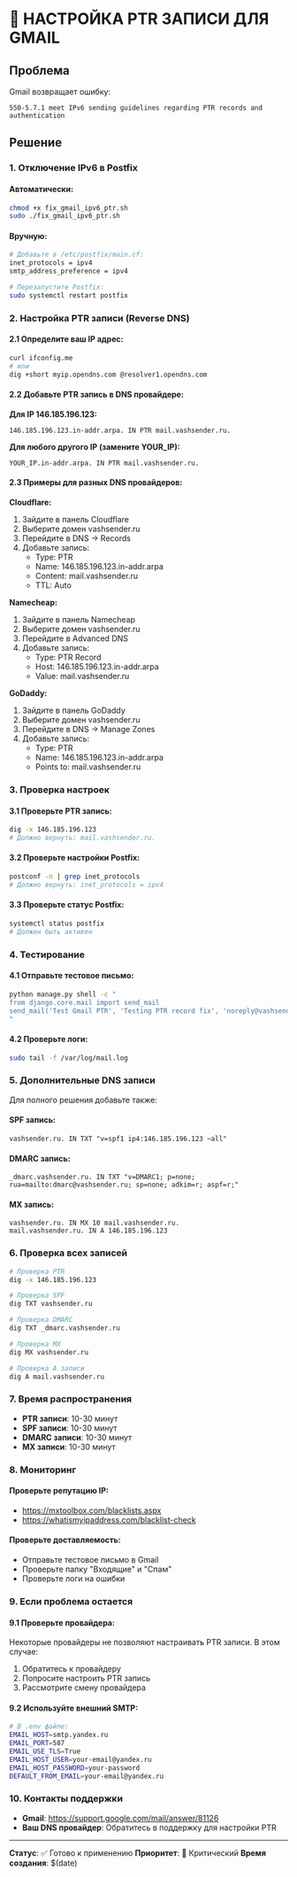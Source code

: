 # 🔧 НАСТРОЙКА PTR ЗАПИСИ ДЛЯ GMAIL

## Проблема
Gmail возвращает ошибку:
```
550-5.7.1 meet IPv6 sending guidelines regarding PTR records and authentication
```

## Решение

### 1. Отключение IPv6 в Postfix

#### Автоматически:
```bash
chmod +x fix_gmail_ipv6_ptr.sh
sudo ./fix_gmail_ipv6_ptr.sh
```

#### Вручную:
```bash
# Добавьте в /etc/postfix/main.cf:
inet_protocols = ipv4
smtp_address_preference = ipv4

# Перезапустите Postfix:
sudo systemctl restart postfix
```

### 2. Настройка PTR записи (Reverse DNS)

#### 2.1 Определите ваш IP адрес:
```bash
curl ifconfig.me
# или
dig +short myip.opendns.com @resolver1.opendns.com
```

#### 2.2 Добавьте PTR запись в DNS провайдере:

**Для IP 146.185.196.123:**
```
146.185.196.123.in-addr.arpa. IN PTR mail.vashsender.ru.
```

**Для любого другого IP (замените YOUR_IP):**
```
YOUR_IP.in-addr.arpa. IN PTR mail.vashsender.ru.
```

#### 2.3 Примеры для разных DNS провайдеров:

**Cloudflare:**
1. Зайдите в панель Cloudflare
2. Выберите домен vashsender.ru
3. Перейдите в DNS → Records
4. Добавьте запись:
   - Type: PTR
   - Name: 146.185.196.123.in-addr.arpa
   - Content: mail.vashsender.ru
   - TTL: Auto

**Namecheap:**
1. Зайдите в панель Namecheap
2. Выберите домен vashsender.ru
3. Перейдите в Advanced DNS
4. Добавьте запись:
   - Type: PTR Record
   - Host: 146.185.196.123.in-addr.arpa
   - Value: mail.vashsender.ru

**GoDaddy:**
1. Зайдите в панель GoDaddy
2. Выберите домен vashsender.ru
3. Перейдите в DNS → Manage Zones
4. Добавьте запись:
   - Type: PTR
   - Name: 146.185.196.123.in-addr.arpa
   - Points to: mail.vashsender.ru

### 3. Проверка настроек

#### 3.1 Проверьте PTR запись:
```bash
dig -x 146.185.196.123
# Должно вернуть: mail.vashsender.ru.
```

#### 3.2 Проверьте настройки Postfix:
```bash
postconf -n | grep inet_protocols
# Должно вернуть: inet_protocols = ipv4
```

#### 3.3 Проверьте статус Postfix:
```bash
systemctl status postfix
# Должен быть активен
```

### 4. Тестирование

#### 4.1 Отправьте тестовое письмо:
```bash
python manage.py shell -c "
from django.core.mail import send_mail
send_mail('Test Gmail PTR', 'Testing PTR record fix', 'noreply@vashsender.ru', ['test@gmail.com'])
"
```

#### 4.2 Проверьте логи:
```bash
sudo tail -f /var/log/mail.log
```

### 5. Дополнительные DNS записи

Для полного решения добавьте также:

#### SPF запись:
```
vashsender.ru. IN TXT "v=spf1 ip4:146.185.196.123 ~all"
```

#### DMARC запись:
```
_dmarc.vashsender.ru. IN TXT "v=DMARC1; p=none; rua=mailto:dmarc@vashsender.ru; sp=none; adkim=r; aspf=r;"
```

#### MX запись:
```
vashsender.ru. IN MX 10 mail.vashsender.ru.
mail.vashsender.ru. IN A 146.185.196.123
```

### 6. Проверка всех записей

```bash
# Проверка PTR
dig -x 146.185.196.123

# Проверка SPF
dig TXT vashsender.ru

# Проверка DMARC
dig TXT _dmarc.vashsender.ru

# Проверка MX
dig MX vashsender.ru

# Проверка A записи
dig A mail.vashsender.ru
```

### 7. Время распространения

- **PTR записи**: 10-30 минут
- **SPF записи**: 10-30 минут
- **DMARC записи**: 10-30 минут
- **MX записи**: 10-30 минут

### 8. Мониторинг

#### Проверьте репутацию IP:
- https://mxtoolbox.com/blacklists.aspx
- https://whatismyipaddress.com/blacklist-check

#### Проверьте доставляемость:
- Отправьте тестовое письмо в Gmail
- Проверьте папку "Входящие" и "Спам"
- Проверьте логи на ошибки

### 9. Если проблема остается

#### 9.1 Проверьте провайдера:
Некоторые провайдеры не позволяют настраивать PTR записи. В этом случае:
1. Обратитесь к провайдеру
2. Попросите настроить PTR запись
3. Рассмотрите смену провайдера

#### 9.2 Используйте внешний SMTP:
```bash
# В .env файле:
EMAIL_HOST=smtp.yandex.ru
EMAIL_PORT=587
EMAIL_USE_TLS=True
EMAIL_HOST_USER=your-email@yandex.ru
EMAIL_HOST_PASSWORD=your-password
DEFAULT_FROM_EMAIL=your-email@yandex.ru
```

### 10. Контакты поддержки

- **Gmail**: https://support.google.com/mail/answer/81126
- **Ваш DNS провайдер**: Обратитесь в поддержку для настройки PTR

---

**Статус**: ✅ Готово к применению
**Приоритет**: 🚨 Критический
**Время создания**: $(date) 